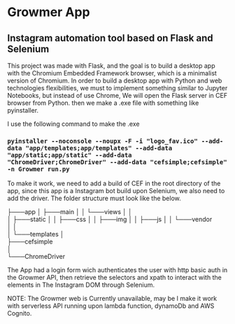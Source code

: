 # Growmer App

## Instagram automation tool based on Flask and Selenium

This project was made with Flask, and the goal is to build a desktop app with the Chromium Embedded Framework browser, which is a minimalist version of Chromium. In order to build a desktop app with Python and web technologies flexibilities, we must to implement something similar to Jupyter Notebooks, but instead of use Chrome, We will open the Flask server in CEF browser from Python. then we make a .exe file with something like pyinstaller.

I use the following command to make the .exe

### `pyinstaller --noconsole --noupx -F -i "logo_fav.ico" --add-data "app/templates;app/templates" --add-data "app/static;app/static" --add-data "ChromeDriver;ChromeDriver" --add-data "cefsimple;cefsimple" -n Growmer run.py`

To make it work, we need to add a build of CEF in the root directory of the app, since this app is a Instagram bot build upon Selenium, we also need to add the driver. The folder structure must look like the below.

├───app
│   ├───main
│   │   └───views
│   │  
│   ├───static
│   │   ├───css
│   │   ├───img
│   │   ├───js
│   │   └───vendor     
│   │       
│   └───templates
│   
├───cefsimple   
│       
└───ChromeDriver
    
The App had a login form wich authenticates the user with http basic auth in the Growmer API, then retrieve the selectors and xpath to interact with the elements in The Instagram DOM through Selenium. 

NOTE: The Growmer web is Currently unavailable, may be I make it work with serverless API running upon lambda function, dynamoDb and AWS Cognito.



